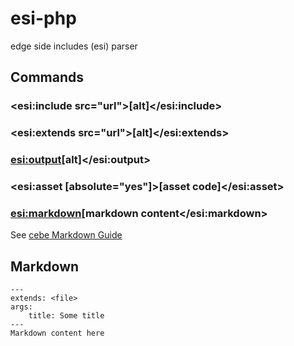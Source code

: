 # esi-php

edge side includes (esi) parser




## Commands

### <esi:include src="url">[alt]</esi:include>

### <esi:extends src="url">[alt]</esi:extends>

### <esi:output>[alt]</esi:output>

### <esi:asset [absolute="yes"]>[asset code]</esi:asset>

### <esi:markdown>[markdown content</esi:markdown>

See [cebe Markdown Guide](https://michelf.ca/projects/php-markdown/extra/)

## Markdown

```
---
extends: <file>
args:
    title: Some title
---
Markdown content here
```